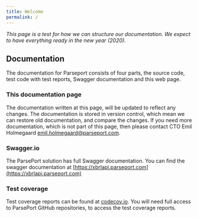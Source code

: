 ```yaml
---
title: Welcome
permalink: /
---
```


_This page is a test for how we can structure our documentation. We expect to have everything ready in the new year (2020)._


## Documentation
The documentation for Parseport consists of four parts, the source code, test code with test reports, Swagger documentation and this web page.

### This documentation page
The documentation written at this page, will be updated to reflect any changes. The documentation is stored in version control, which mean we can restore old documentation, and compare the changes. If you need more documentation, which is not part of this page, then please contact CTO Emil  Holmegaard [emil.holmegaard@parseport.com](mailto:emil.holmegaard@parseport.com).

### Swagger.io
The ParsePort solution has full Swagger documentation. You can find the swagger documentation at [https://xbrlapi.parseport.com](https://xbrlapi.parseport.com)

### Test coverage
Test coverage reports can be found at [codecov.io](https://codecov.io/gh/ParsePort/). You will need full access to ParsePort GitHub repositories, to access the test coverage reports.
